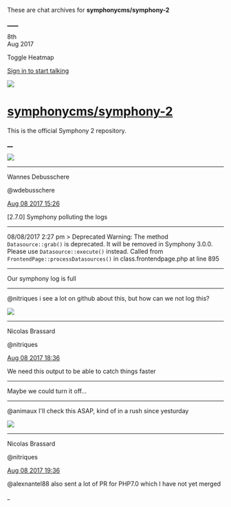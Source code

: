 These are chat archives for **symphonycms/symphony-2**

[__](/symphonycms/symphony-2/archives/2017/08/09)[__](/symphonycms/symphony-2/archives/2017/08/07)

8th  
Aug 2017

Toggle Heatmap

[Sign in to start talking](/login?action=login&button=archive-login)

![](https://avatars-02.gitter.im/group/iv/3/57542c45c43b8c601977197e?s=48)

#  [symphonycms/symphony-2](/symphonycms/symphony-2)

This is the official Symphony 2 repository.

[ __](/orgs/symphonycms/rooms "More symphonycms rooms")

![](https://avatars1.githubusercontent.com/u/4136426?v=4&s=30)

____

Wannes Debusschere

@wdebusschere

[Aug 08 2017
15:26](https://gitter.im/symphonycms/symphony-2?at=5989d808ee5c9a4c5fa036e6)

[2.7.0] Symphony polluting the logs

____

08/08/2017 2:27 pm  > Deprecated Warning: The method `Datasource::grab()` is
deprecated. It will be removed in Symphony 3.0.0. Please use
`Datasource::execute()` instead. Called from
`FrontendPage::processDatasources()` in class.frontendpage.php at line 895

____

Our symphony log is full

____

@nitriques i see a lot on github about this, but how can we not log this?

![](https://avatars1.githubusercontent.com/u/771169?v=4&s=30)

____

Nicolas Brassard

@nitriques

[Aug 08 2017
18:36](https://gitter.im/symphonycms/symphony-2?at=598a049dbc46472974655418)

We need this output to be able to catch things faster

____

Maybe we could turn it off...

____

@animaux I'll check this ASAP, kind of in a rush since yesturday

![](https://avatars1.githubusercontent.com/u/771169?v=4&s=30)

____

Nicolas Brassard

@nitriques

[Aug 08 2017
19:36](https://gitter.im/symphonycms/symphony-2?at=598a12db76a757f808876dca)

@alexnantel88 also sent a lot of PR for PHP7.0 which I have not yet merged

_

